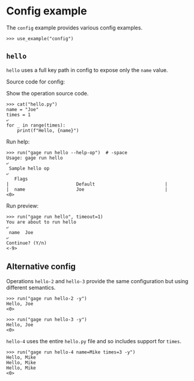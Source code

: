 # Config example

The `config` example provides various config examples.

    >>> use_example("config")

## `hello`

`hello` uses a full key path in config to expose only the `name` value.

Source code for config:

Show the operation source code.

    >>> cat("hello.py")
    name = "Joe"
    times = 1
    ⤶
    for _ in range(times):
        print(f"Hello, {name}")

Run help:

    >>> run("gage run hello --help-op")  # -space
    Usage: gage run hello
    ⤶
     Sample hello op
    ⤶
       Flags
    |                         Default                          |
    |  name                   Joe                              |
    <0>

Run preview:

    >>> run("gage run hello", timeout=1)
    You are about to run hello
    ⤶
     name  Joe
    ⤶
    Continue? (Y/n)
    <-9>

## Alternative config

Operations `hello-2` and `hello-3` provide the same configuration but
using different semantics.

    >>> run("gage run hello-2 -y")
    Hello, Joe
    <0>

    >>> run("gage run hello-3 -y")
    Hello, Joe
    <0>

`hello-4` uses the entire `hello.py` file and so includes support for
`times`.

    >>> run("gage run hello-4 name=Mike times=3 -y")
    Hello, Mike
    Hello, Mike
    Hello, Mike
    <0>
